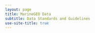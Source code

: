 ```yaml
---
layout: page
title: MarineGEO Data
subtitle: Data Standards and Guidelines
use-site-title: true
---
```

